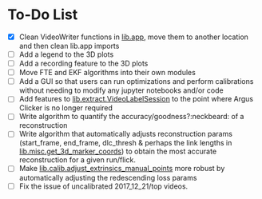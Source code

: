 # To-Do List

- [X] Clean VideoWriter functions in [lib.app](https://github.com/African-Robotics-Unit/AcinoSet/blob/655ef34dec6d43cdb4fe6b23eab0e565a8fa846e/src/lib/app.py#L223), move them to another location and then clean lib.app imports
- [ ] Add a legend to the 3D plots
- [ ] Add a recording feature to the 3D plots
- [ ] Move FTE and EKF algorithms into their own modules
- [ ] Add a GUI so that users can run optimizations and perform calibrations without needing to modify any jupyter notebooks and/or code
- [ ] Add features to [lib.extract.VideoLabelSession](https://github.com/African-Robotics-Unit/AcinoSet/blob/69eed4795cbc163b0f8979f5f89b6d1a381765bc/src/lib/extract.py#L58) to the point where Argus Clicker is no longer required
- [ ] Write algorithm to quantify the accuracy/goodness?:neckbeard: of a reconstruction
- [ ] Write algorithm that automatically adjusts reconstruction params (start_frame, end_frame, dlc_thresh & perhaps the link lengths in [lib.misc.get_3d_marker_coords](https://github.com/African-Robotics-Unit/AcinoSet/blob/69eed4795cbc163b0f8979f5f89b6d1a381765bc/src/lib/misc.py#L34)) to obtain the most accurate reconstruction for a given run/flick.
- [ ] Make [lib.calib.adjust_extrinsics_manual_points](https://github.com/African-Robotics-Unit/AcinoSet/blob/69eed4795cbc163b0f8979f5f89b6d1a381765bc/src/lib/calib.py#L215) more robust by automatically adjusting the redescending loss params
- [ ] Fix the issue of uncalibrated 2017_12_21/top videos.